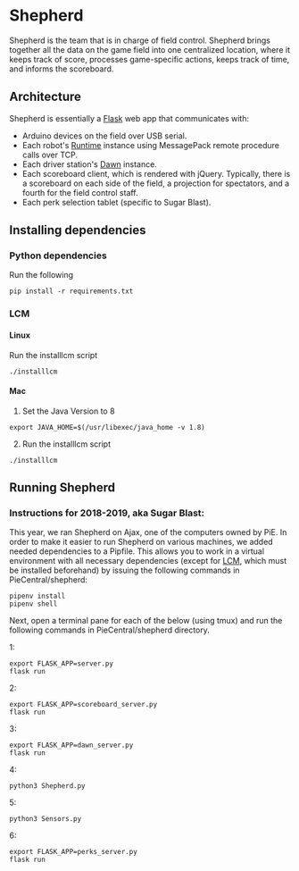 # Shepherd

Shepherd is the team that is in charge of field control. 
Shepherd brings together all the data on the game field into one centralized location, where it keeps track of score, processes game-specific actions, keeps track of time, and informs the scoreboard.

## Architecture

Shepherd is essentially a [Flask](https://palletsprojects.com/p/flask/) web app that communicates with:

* Arduino devices on the field over USB serial.
* Each robot's [Runtime](https://github.com/pioneers/PieCentral/tree/master/runtime) instance using MessagePack remote procedure calls over TCP.
* Each driver station's [Dawn](https://github.com/pioneers/PieCentral/tree/master/dawn) instance.
* Each scoreboard client, which is rendered with jQuery. Typically, there is a scoreboard on each side of the field, a projection for spectators, and a fourth for the field control staff.
* Each perk selection tablet (specific to Sugar Blast).

## Installing dependencies

### Python dependencies
Run the following
```
pip install -r requirements.txt
```

### LCM

#### Linux
Run the installlcm script
```
./installlcm
```

#### Mac
1. Set the Java Version to 8
```
export JAVA_HOME=$(/usr/libexec/java_home -v 1.8)
```
2. Run the installlcm script
```
./installlcm
```

## Running Shepherd

### Instructions for 2018-2019, aka Sugar Blast:
This year, we ran Shepherd on Ajax, one of the computers owned by PiE. 
In order to make it easier to run Shepherd on various machines, we added needed dependencies to a Pipfile. 
This allows you to work in a virtual environment with all necessary dependencies 
(except for [LCM](https://lcm-proj.github.io/build_instructions.html), which must be installed beforehand) 
by issuing the following commands in PieCentral/shepherd:
```
pipenv install
pipenv shell
```
Next, open a terminal pane for each of the below (using tmux) and run the following commands in PieCentral/shepherd directory.

1:
```
export FLASK_APP=server.py
flask run
```

2:
```
export FLASK_APP=scoreboard_server.py
flask run
```

3:
```
export FLASK_APP=dawn_server.py
flask run
```

4:
```
python3 Shepherd.py
```

5:
```
python3 Sensors.py
```

6:
```
export FLASK_APP=perks_server.py
flask run
```
